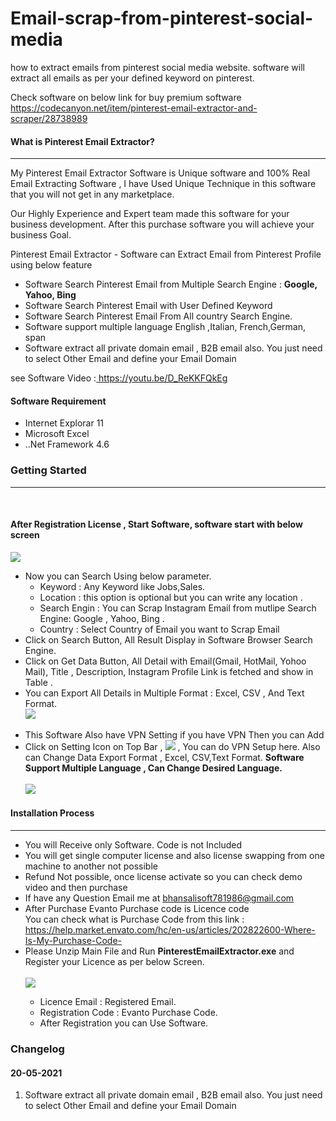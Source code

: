 # Email-scrap-from-pinterest-social-media
how to extract emails from pinterest social media website. software will extract all emails as per your defined keyword on pinterest.

Check software on below link for buy premium software  
https://codecanyon.net/item/pinterest-email-extractor-and-scraper/28738989
 <h4>What is Pinterest Email Extractor?</h4>
            <hr class="notop"><p>
			     My Pinterest Email Extractor  Software is Unique software and 100% Real Email Extracting Software , I have Used Unique Technique in this software that you will not get in any marketplace.
			</p>
			<p>
			     Our Highly Experience and Expert team made this software for your business development. After this purchase software you will achieve your business Goal.
			</p>
            <p>
                Pinterest Email Extractor - Software can Extract Email from Pinterest Profile using below feature 
                <ul>
                    <li>
                        Software Search Pinterest Email from Multiple Search Engine : <b>Google, Yahoo, Bing</b>
                    </li>
	 <li>
                        Software Search Pinterest Email with User Defined Keyword
                    </li>			
		  <li>
                        Software Search Pinterest Email From All country Search Engine.
                    </li>
	<li>
                        Software support multiple language English ,Italian, French,German, span
                    </li>
                  <li>
                        Software extract all private domain email , B2B email also. You just need to select Other Email and define your Email Domain
</li>
                </ul>
            </p>
<p>
     see Software Video :<a href="https://youtu.be/D_ReKKFQkEg" target="_blank">
https://youtu.be/D_ReKKFQkEg
</a>
</p>
<h4> Software Requirement </h4>
        <p>
<ul>
                    <li>
                        Internet Explorar 11
                    </li>    
 <li>
                       Microsoft Excel
                    </li>    <li>
                        ..Net Framework 4.6
                    </li>
                </ul>
    </p>
			  <div class="page-header">
                <h3>Getting Started</h3>
                <hr class="notop">
            </div>
            <br>
            <h4>After Registration License , Start Software, software start with below screen</h4>
			<img src="http://bhansalisoft.com/EvantoSnap/Pinterest/02.png"></img>
			 <ul>
                  <li>Now you can Search Using  below parameter.
				       <ul>
                  <li>Keyword :   Any Keyword like Jobs,Sales.</li>
				  <li>Location :  this option is optional but you can write any location .</li>
				   <li>Search Engin : You can Scrap Instagram Email from mutlipe Search Engine: Google , Yahoo, Bing .</li>
				   <li>Country : Select Country of Email you want to Scrap Email</li>
                </ul>
				  </li>
				  <li>Click on Search Button, All Result Display in Software Browser Search Engine.  </li>
		        <li>Click on Get Data Button, All Detail with Email(Gmail, HotMail, Yohoo Mail), Title , Description, Instagram Profile Link is fetched and show in Table .  </li>
		            <li>You can Export All Details in Multiple Format : Excel, CSV , And Text Format.</li>
				   	<img src="http://bhansalisoft.com/EvantoSnap/Pinterest/03.png"></img>
				   	<br/>
						<br/>
				   <li>This Software Also have VPN Setting if you have VPN Then you can Add  
				   <br/>
				   <li> Click on Setting Icon on Top Bar , <img src="http://bhansalisoft.com/EvantoSnap/settingicon.png"></img> ,
				   You can do  VPN Setup here.  Also can Change Data Export Format , Excel, CSV,Text Format.
				   <b>Software Support Multiple Language , Can Change Desired Language.</b>
				   	<br/>
					<br/>
					 	<img src="http://bhansalisoft.com/EvantoSnap/Pinterest/04.png"></img>
				   </li>
              </ul>
			   <div class="page-header">
                <h4>Installation Process </h4>
                <hr class="notop">
            </div>
            <ul>
			    <li>You will Receive only Software. Code is not Included</li>
  <li>You will get single computer license and also license swapping from one machine to another not possible</li>
<li>Refund Not possible, once license activate so you can check demo video and then purchase</li>
	<li>	If have any Question Email me at  <a href="mailto:bhansalisoft781986@gmail.com">bhansalisoft781986@gmail.com</a>
      </li>
                <li>After Purchase Evanto Purchase code is Licence code 
                  <br/>
                   You can check what is Purchase Code from this link :<a href="https://help.market.envato.com/hc/en-us/articles/202822600-Where-Is-My-Purchase-Code-"> https://help.market.envato.com/hc/en-us/articles/202822600-Where-Is-My-Purchase-Code-</a>
				</li>
	           <li>Please Unzip Main File and Run <b>PinterestEmailExtractor.exe</b> and Register your Licence as per below Screen.</li>
			       <br/>
     			<img src="http://bhansalisoft.com/EvantoSnap/Pinterest/01_register.png"></img>
			   <ul>
                  <li>Licence Email :   Registered Email.</li>
				  <li>Registration Code :  Evanto Purchase Code.</li>
				   <li>After Registration you can Use Software.</li>
                </ul>
            </ul>
<h3 id="item-description__changelog">Changelog</h3>
<h4 id="item-description__2-2-0-03-06-2020">20-05-2021</h4>
<ol>
    <li>
                        Software extract all private domain email , B2B email also. You just need to select Other Email and define your Email Domain
</li>
</ol>

			
